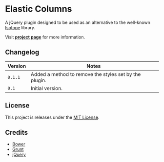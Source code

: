 # Elastic Columns

A jQuery plugin designed to be used as an alternative to the well-known [Isotope](isotope.metafizzy.co) library.

Visit **[project page](http://johansatge.github.io/elastic-columns/)** for more information.

## Changelog

Version | Notes
------- | ---------------
`0.1.1` | Added a method to remove the styles set by the plugin.
`0.1` | Initial version.

## License

This project is releases under the [MIT License](LICENSE).

## Credits

* [Bower](http://bower.io)
* [Grunt](http://gruntjs.com/)
* [jQuery](http://jquery.com/)
